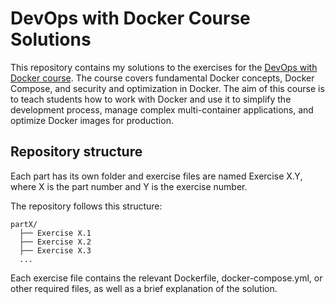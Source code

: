 # DevOps with Docker Course Solutions

This repository contains my solutions to the exercises for the [DevOps with Docker course](https://devopswithdocker.com). The course covers fundamental Docker concepts, Docker Compose, and security and optimization in Docker. The aim of this course is to teach students how to work with Docker and use it to simplify the development process, manage complex multi-container applications, and optimize Docker images for production.

## Repository structure

Each part has its own folder and exercise files are named Exercise X.Y, where X is the part number and Y is the exercise number.

The repository follows this structure:

````
partX/
  ├── Exercise X.1
  ├── Exercise X.2
  ├── Exercise X.3
  ...
````
Each exercise file contains the relevant Dockerfile, docker-compose.yml, or other required files, as well as a brief explanation of the solution.

